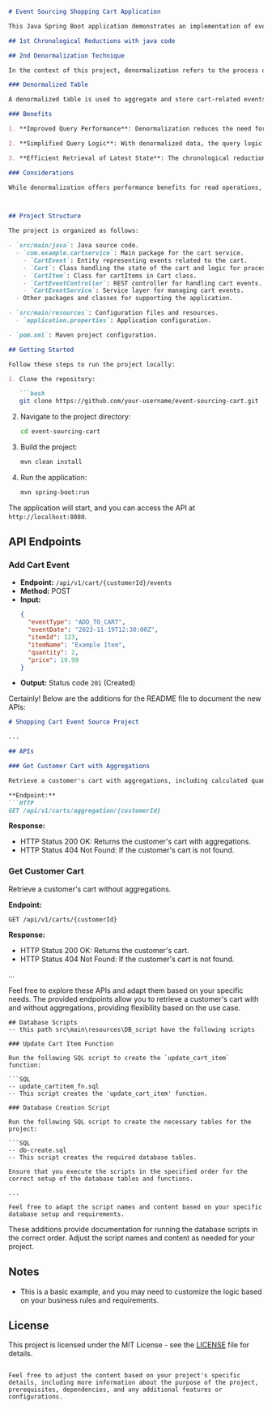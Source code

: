 ```markdown
# Event Sourcing Shopping Cart Application

This Java Spring Boot application demonstrates an implementation of event sourcing for a shopping cart with a PostgreSQL DB table.

## 1st Chronological Reductions with java code

## 2nd Denormalization Technique

In the context of this project, denormalization refers to the process of simplifying data retrieval by storing redundant copies of certain information. It is particularly useful when dealing with read-heavy workloads, as it optimizes query performance at the expense of some redundancy in the data.

### Denormalized Table

A denormalized table is used to aggregate and store cart-related events, making it easier and faster to query the current state of a shopping cart. The denormalized table is designed to reduce the need for complex joins and calculations when retrieving cart information.

### Benefits

1. **Improved Query Performance**: Denormalization reduces the need for joins and aggregations during read operations, leading to faster query execution.

2. **Simplified Query Logic**: With denormalized data, the query logic becomes simpler, as the necessary information is readily available in a single table.

3. **Efficient Retrieval of Latest State**: The chronological reduction process is facilitated by the denormalized table, enabling efficient retrieval of the latest state of a shopping cart.

### Considerations

While denormalization offers performance benefits for read operations, it comes with the trade-off of increased storage space and the need for careful management to keep redundant data consistent.



## Project Structure

The project is organized as follows:

- `src/main/java`: Java source code.
  - `com.example.cartservice`: Main package for the cart service.
    - `CartEvent`: Entity representing events related to the cart.
    - `Cart`: Class handling the state of the cart and logic for processing events.
    - `CartItem`: Class for cartItems in Cart class.
    - `CartEventController`: REST controller for handling cart events.
    - `CartEventService`: Service layer for managing cart events.
  - Other packages and classes for supporting the application.

- `src/main/resources`: Configuration files and resources.
  - `application.properties`: Application configuration.

- `pom.xml`: Maven project configuration.

## Getting Started

Follow these steps to run the project locally:

1. Clone the repository:

   ```bash
   git clone https://github.com/your-username/event-sourcing-cart.git
   ```

2. Navigate to the project directory:

   ```bash
   cd event-sourcing-cart
   ```

3. Build the project:

   ```bash
   mvn clean install
   ```

4. Run the application:

   ```bash
   mvn spring-boot:run
   ```

The application will start, and you can access the API at `http://localhost:8080`.

## API Endpoints

### Add Cart Event

- **Endpoint:** `/api/v1/cart/{customerId}/events`
- **Method:** POST
- **Input:**
  ```json
  {
    "eventType": "ADD_TO_CART",
    "eventDate": "2023-11-19T12:30:00Z",
    "itemId": 123,
    "itemName": "Example Item",
    "quantity": 2,
    "price": 19.99
  }
  ```
- **Output:** Status code `201` (Created)

Certainly! Below are the additions for the README file to document the new APIs:

```markdown
# Shopping Cart Event Source Project

...

## APIs

### Get Customer Cart with Aggregations

Retrieve a customer's cart with aggregations, including calculated quantities and prices.

**Endpoint:**
```HTTP
GET /api/v1/carts/aggregation/{customerId}
```

**Response:**
- HTTP Status 200 OK: Returns the customer's cart with aggregations.
- HTTP Status 404 Not Found: If the customer's cart is not found.

### Get Customer Cart

Retrieve a customer's cart without aggregations.

**Endpoint:**
```HTTP
GET /api/v1/carts/{customerId}
```

**Response:**
- HTTP Status 200 OK: Returns the customer's cart.
- HTTP Status 404 Not Found: If the customer's cart is not found.

...

Feel free to explore these APIs and adapt them based on your specific needs. The provided endpoints allow you to retrieve a customer's cart with and without aggregations, providing flexibility based on the use case.
```
## Database Scripts
-- this path src\main\resources\DB_script have the following scripts

### Update Cart Item Function

Run the following SQL script to create the `update_cart_item` function:

```SQL
-- update_cartitem_fn.sql
-- This script creates the 'update_cart_item' function.

### Database Creation Script

Run the following SQL script to create the necessary tables for the project:

```SQL
-- db-create.sql
-- This script creates the required database tables.

Ensure that you execute the scripts in the specified order for the correct setup of the database tables and functions.

...

Feel free to adapt the script names and content based on your specific database setup and requirements.
```

These additions provide documentation for running the database scripts in the correct order. Adjust the script names and content as needed for your project.

## Notes

- This is a basic example, and you may need to customize the logic based on your business rules and requirements.

## License

This project is licensed under the MIT License - see the [LICENSE](LICENSE) file for details.
```

Feel free to adjust the content based on your project's specific details, including more information about the purpose of the project, prerequisites, dependencies, and any additional features or configurations.
